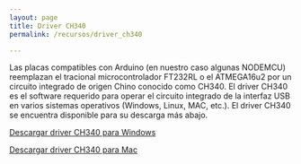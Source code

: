 ```yaml
---
layout: page
title: Driver CH340
permalink: /recursos/driver_ch340

---
```


Las placas compatibles con Arduino (en nuestro caso algunas NODEMCU) reemplazan el tracional microcontrolador FT232RL o el ATMEGA16u2 por un circuito integrado de origen Chino conocido como CH340. El driver CH340 es el software requerido para operar el circuito integrado de la interfaz USB en varios sistemas operativos (Windows, Linux, MAC, etc.). El driver CH340 se encuentra disponible para su descarga más abajo.


[Descargar driver CH340 para Windows](/assets/drivers/CH341SER_WIN_3.5.ZIP)

[Descargar driver CH340 para Mac](/assets/drivers/CH341SER_MAC_1.5.ZIP) 


